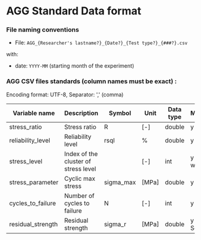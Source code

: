 # AGG Standard Data format

### File naming conventions

* File: `AGG_{Researcher's lastname?}_{Date?}_{Test type?}_{###?}.csv`

with:

* date: `YYYY-MM` (starting month of the experiment)



### AGG CSV files standards (column names must be exact) :

Encoding format: UTF-8, Separator: ',' (comma)


| Variable name        | Description                            | Symbol    | Unit    | Data type | Mandatory          |
|----------------------|----------------------------------------|-----------|---------|-----------|--------------------|
| stress_ratio         | Stress ratio                           | R         | [-]     | double    | y |
| reliability_level    | Reliability level                      | rsql      | %       | double    | y           |
| stress_level         | Index of the cluster of stress level   |           | [-]     | int       | y for withney                |
| stress_parameter     | Cyclic max stress                      | sigma_max | [MPa]   | double    | y           |
| cycles_to_failure    | Number of cycles to failure            | N         | [-]     | int       | y |
| residual_strength    | Residual strength                      | sigma_r   | [MPa]   | double    | y for Sendeckyj                |
